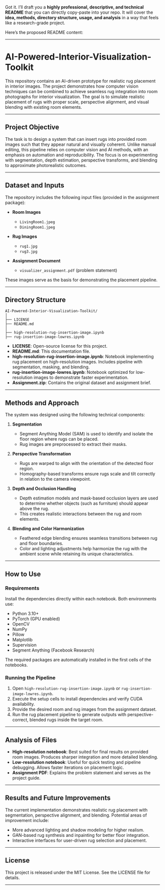 Got it. I’ll draft you a **highly professional, descriptive, and technical README** that you can directly copy-paste into your repo. It will cover the **idea, methods, directory structure, usage, and analysis** in a way that feels like a research-grade project.

Here’s the proposed README content:

---

# AI-Powered-Interior-Visualization-Toolkit

This repository contains an AI-driven prototype for realistic rug placement in interior images. The project demonstrates how computer vision techniques can be combined to achieve seamless rug integration into room photographs for interior visualization. The goal is to simulate realistic placement of rugs with proper scale, perspective alignment, and visual blending with existing room elements.

---

## Project Objective

The task is to design a system that can insert rugs into provided room images such that they appear natural and visually coherent. Unlike manual editing, this pipeline relies on computer vision and AI methods, with an emphasis on automation and reproducibility. The focus is on experimenting with segmentation, depth estimation, perspective transforms, and blending to approximate photorealistic outcomes.

---

## Dataset and Inputs

The repository includes the following input files (provided in the assignment package):

* **Room Images**

  * `LivingRoom1.jpeg`
  * `DiningRoom1.jpeg`

* **Rug Images**

  * `rug1.jpg`
  * `rug3.jpg`

* **Assignment Document**

  * `visualizer_assignment.pdf` (problem statement)

These images serve as the basis for demonstrating the placement pipeline.

---

## Directory Structure

```
AI-Powered-Interior-Visualization-Toolkit/
│
├── LICENSE
├── README.md
│
├── high-resolution-rug-insertion-image.ipynb
├── rug-insertion-image-lowres.ipynb

```

* **LICENSE**: Open-source license for this project.
* **README.md**: This documentation file.
* **high-resolution-rug-insertion-image.ipynb**: Notebook implementing rug placement on high-resolution images. Includes pipeline with segmentation, masking, and blending.
* **rug-insertion-image-lowres.ipynb**: Notebook optimized for low-resolution images to demonstrate faster experimentation.
* **Assignment.zip**: Contains the original dataset and assignment brief.

---

## Methods and Approach

The system was designed using the following technical components:

1. **Segmentation**

   * Segment Anything Model (SAM) is used to identify and isolate the floor region where rugs can be placed.
   * Rug images are preprocessed to extract their masks.

2. **Perspective Transformation**

   * Rugs are warped to align with the orientation of the detected floor region.
   * Homography-based transforms ensure rugs scale and tilt correctly in relation to the camera viewpoint.

3. **Depth and Occlusion Handling**

   * Depth estimation models and mask-based occlusion layers are used to determine whether objects (such as furniture) should appear above the rug.
   * This creates realistic interactions between the rug and room elements.

4. **Blending and Color Harmonization**

   * Feathered edge blending ensures seamless transitions between rug and floor boundaries.
   * Color and lighting adjustments help harmonize the rug with the ambient scene while retaining its unique characteristics.

---

## How to Use

### Requirements

Install the dependencies directly within each notebook. Both environments use:

* Python 3.10+
* PyTorch (GPU enabled)
* OpenCV
* NumPy
* Pillow
* Matplotlib
* Supervision
* Segment Anything (Facebook Research)

The required packages are automatically installed in the first cells of the notebooks.

### Running the Pipeline

1. Open `high-resolution-rug-insertion-image.ipynb` or `rug-insertion-image-lowres.ipynb`.
2. Execute the setup cells to install dependencies and verify CUDA availability.
3. Provide the desired room and rug images from the assignment dataset.
4. Run the rug placement pipeline to generate outputs with perspective-correct, blended rugs inside the target room.

---

## Analysis of Files

* **High-resolution notebook**: Best suited for final results on provided room images. Produces sharper integration and more detailed blending.
* **Low-resolution notebook**: Useful for quick testing and pipeline debugging. Allows faster iterations on placement logic.
* **Assignment PDF**: Explains the problem statement and serves as the project guide.

---

## Results and Future Improvements

The current implementation demonstrates realistic rug placement with segmentation, perspective alignment, and blending. Potential areas of improvement include:

* More advanced lighting and shadow modeling for higher realism.
* GAN-based rug synthesis and inpainting for better floor integration.
* Interactive interfaces for user-driven rug selection and placement.

---

## License

This project is released under the MIT License. See the LICENSE file for details.

---


